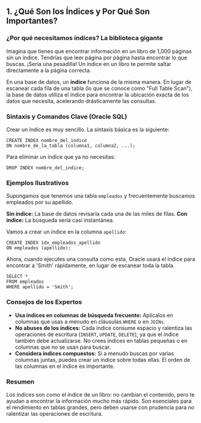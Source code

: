 ## 1. ¿Qué Son los Índices y Por Qué Son Importantes?

### ¿Por qué necesitamos índices? La biblioteca gigante

Imagina que tienes que encontrar información en un libro de 1,000 páginas sin un índice. Tendrías que leer página por página hasta encontrar lo que buscas. ¡Sería una pesadilla! Un índice en un libro te permite saltar directamente a la página correcta.

En una base de datos, un **índice** funciona de la misma manera. En lugar de escanear cada fila de una tabla (lo que se conoce como "Full Table Scan"), la base de datos utiliza el índice para encontrar la ubicación exacta de los datos que necesita, acelerando drásticamente las consultas.

### Sintaxis y Comandos Clave (Oracle SQL)

Crear un índice es muy sencillo. La sintaxis básica es la siguiente:
```oracle
CREATE INDEX nombre_del_indice
ON nombre_de_la_tabla (columna1, columna2, ...);
```

Para eliminar un índice que ya no necesitas:
```oracle
DROP INDEX nombre_del_indice;
```

### Ejemplos Ilustrativos

Supongamos que tenemos una tabla `empleados` y frecuentemente buscamos empleados por su apellido.

**Sin índice:** La base de datos revisaría cada una de las miles de filas.
**Con índice:** La búsqueda sería casi instantánea.

Vamos a crear un índice en la columna `apellido`:
```oracle
CREATE INDEX idx_empleados_apellido
ON empleados (apellido);
```

Ahora, cuando ejecutes una consulta como esta, Oracle usará el índice para encontrar a 'Smith' rápidamente, en lugar de escanear toda la tabla.
```oracle
SELECT *
FROM empleados
WHERE apellido = 'Smith';
```

### Consejos de los Expertos

*   **Usa índices en columnas de búsqueda frecuente:** Aplícalos en columnas que usas a menudo en cláusulas `WHERE` o en `JOINs`.
*   **No abuses de los índices:** Cada índice consume espacio y ralentiza las operaciones de escritura (`INSERT`, `UPDATE`, `DELETE`), ya que el índice también debe actualizarse. No crees índices en tablas pequeñas o en columnas que no se usan para buscar.
*   **Considera índices compuestos:** Si a menudo buscas por varias columnas juntas, puedes crear un índice sobre todas ellas. El orden de las columnas en el índice es importante.

### Resumen

Los índices son como el índice de un libro: no cambian el contenido, pero te ayudan a encontrar la información mucho más rápido. Son esenciales para el rendimiento en tablas grandes, pero deben usarse con prudencia para no ralentizar las operaciones de escritura.
